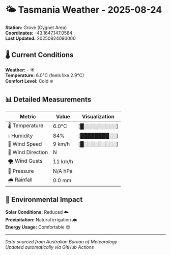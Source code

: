 # 🌤️ Tasmania Weather - 2025-08-24

**Station:** Grove (Cygnet Area)  
**Coordinates:** -43.1647,147.0584  
**Last Updated:** 20250824090000

## 🌡️ Current Conditions

**Weather:** - ☀️  
**Temperature:** 6.0°C (feels like 2.9°C)  
**Comfort Level:** Cold ❄️

## 📊 Detailed Measurements

| Metric | Value | Visualization |
|--------|-------|---------------|
| 🌡️ Temperature | 6.0°C | [█░░░░░░░░░] |
| 💧 Humidity | 84% | [████████░░] |
| 💨 Wind Speed | 9 km/h | [█░░░░░░░░░] |
| 🧭 Wind Direction | N | |
| 🌪️ Wind Gusts | 11 km/h | |
| 🔽 Pressure | N/A hPa | |
| 🌧️ Rainfall | 0.0 mm | |

## 🌱 Environmental Impact

**Solar Conditions:** Reduced ☁️  
**Precipitation:** Natural irrigation 🌧️  
**Energy Usage:** Comfortable 😌

---
*Data sourced from Australian Bureau of Meteorology*  
*Updated automatically via GitHub Actions*
